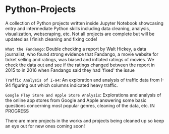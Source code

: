 # Python-Projects
A collection of Python projects written inside Jupyter Notebook showcasing entry and intermediate Python skills including data cleaning, analysis, visualization, webscraping, etc. Not all projects are complete but will be updated as I finish cleaning and fixing code!


`What the Fandango`: Double checking a report by Walt Hickey, a data journalist, who found strong evidence that Fandango, a movie website for ticket selling and ratings, was biased and inflated ratings of movies. We check the data out and see if the ratings changed between the report in 2015 to in 2016 when Fandango said they had 'fixed' the issue

`Traffic Analysis of I-94`: An exploration and analysis of traffic data from I-94 figuring out which columns indicated heavy traffic.

`Google Play Store and Apple Store Analysis`: Explorationa and analysis of the online app stores from Google and Apple answering some basic questions concerning most popular genres, cleaning of the data, etc. IN PROGRESS

There are more projects in the works and projects being cleaned up so keep an eye out for new ones coming soon!
